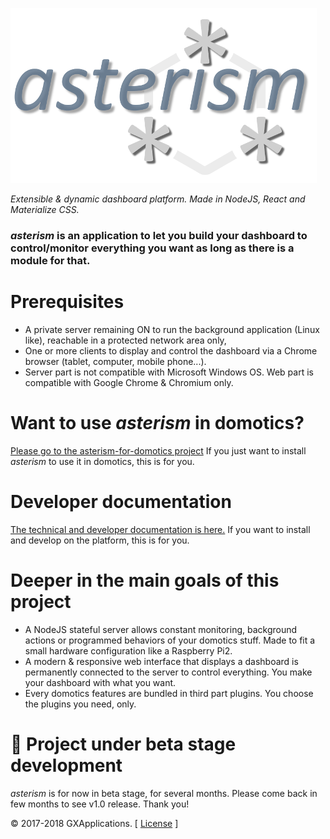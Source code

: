 ![asterism-logo](https://raw.githubusercontent.com/gxapplications/asterism/master/doc/asterism-text.png)

_Extensible & dynamic dashboard platform. Made in NodeJS, React and Materialize CSS._

### _asterism_ is an application to let you build your dashboard to control/monitor everything you want as long as there is a module for that.


# Prerequisites

- A private server remaining ON to run the background application (Linux like), reachable in a protected network area only,
- One or more clients to display and control the dashboard via a Chrome browser (tablet, computer, mobile phone...).
- Server part is not compatible with Microsoft Windows OS. Web part is compatible with Google Chrome & Chromium only.


# Want to use _asterism_ in domotics?

[Please go to the asterism-for-domotics project](https://github.com/gxapplications/asterism-for-domotics) If you just want to install _asterism_ to use it in domotics, this is for you.


# Developer documentation

[The technical and developer documentation is here.](https://github.com/gxapplications/asterism/wiki/Developer-documentation) If you want to install and develop on the platform, this is for you.
 

# Deeper in the main goals of this project
 
- A NodeJS stateful server allows constant monitoring, background actions or programmed behaviors of your domotics stuff. Made to fit a small hardware configuration like a Raspberry Pi2. 
- A modern & responsive web interface that displays a dashboard is permanently connected to the server to control everything. You make your dashboard with what you want.
- Every domotics features are bundled in third part plugins. You choose the plugins you need, only.


# :construction: Project under beta stage development
_asterism_ is for now in beta stage, for several months.
Please come back in few months to see v1.0 release. Thank you!

:copyright: 2017-2018 GXApplications. [ [License](https://github.com/gxapplications/asterism/blob/master/LICENSE.md) ]

